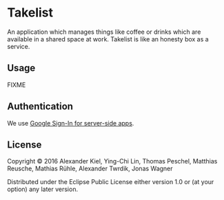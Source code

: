 # Takelist

An application which manages things like coffee or drinks which are available in a shared space at work. Takelist is like an honesty box as a service.

## Usage

FIXME

## Authentication

We use [Google Sign-In for server-side apps][1].

## License

Copyright © 2016 Alexander Kiel, Ying-Chi Lin, Thomas Peschel, Matthias Reusche, Mathias Rühle, Alexander Twrdik, Jonas Wagner

Distributed under the Eclipse Public License either version 1.0 or (at
your option) any later version.

[1]: <https://developers.google.com/identity/sign-in/web/server-side-flow>
